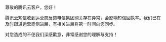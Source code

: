 尊敬的腾讯云客户，您好！

腾讯云短信收到运营商反馈电信集团网关存在异常，会影响短信回执率。我们已在及时跟进运营商侧进展，有相关进展将第一时间向您同步。

对您造成的不便我们深感歉意，非常感谢您的理解与支持！
